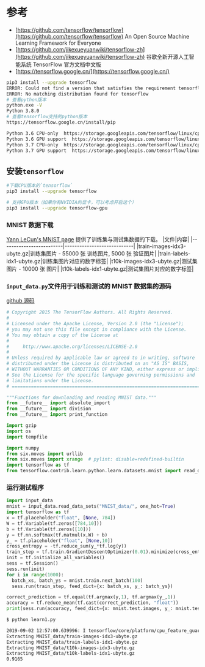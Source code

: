 # 参考

- [https://github.com/tensorflow/tensorflow](https://github.com/tensorflow/tensorflow) An Open Source Machine Learning Framework for Everyone
- [https://github.com/jikexueyuanwiki/tensorflow-zh](https://github.com/jikexueyuanwiki/tensorflow-zh) 谷歌全新开源人工智能系统 TensorFlow 官方文档中文版
- [https://tensorflow.google.cn/](https://tensorflow.google.cn/)

```bash
pip3 install --upgrade tensorflow
ERROR: Could not find a version that satisfies the requirement tensorflow (from versions: none)
ERROR: No matching distribution found for tensorflow
# 查看python版本
python.exe -V
Python 3.8.0
# 查看tensorflow支持的python版本
https://tensorflow.google.cn/install/pip

Python 3.6 CPU-only  https://storage.googleapis.com/tensorflow/linux/cpu/tensorflow-2.0.0-cp36-cp36m-manylinux2010_x86_64.whl
Python 3.6 GPU support  https://storage.googleapis.com/tensorflow/linux/gpu/tensorflow_gpu-2.0.0-cp36-cp36m-manylinux2010_x86_64.whl
Python 3.7 CPU-only  https://storage.googleapis.com/tensorflow/linux/cpu/tensorflow-2.0.0-cp37-cp37m-manylinux2010_x86_64.whl
Python 3.7 GPU support  https://storage.googleapis.com/tensorflow/linux/gpu/tensorflow_gpu-2.0.0-cp37-cp37m-manylinux2010_x86_64.whl
```

## 安装`tensorflow`

```bash
#下载CPU版本的`tensorflow`
pip3 install --upgrade tensorflow

# 支持GPU版本（如果你有NVIDIA的显卡，可以考虑开启这个）
pip3 install --upgrade tensorflow-gpu
```

### MNIST 数据下载

[Yann LeCun's MNIST page](http://yann.lecun.com/exdb/mnist/) 提供了训练集与测试集数据的下载。
|文件|内容|
|-------------------------|----------------------------|
|train-images-idx3-ubyte.gz|训练集图片 - 55000 张 训练图片, 5000 张 验证图片|
|train-labels-idx1-ubyte.gz|训练集图片对应的数字标签|
|t10k-images-idx3-ubyte.gz|测试集图片 - 10000 张 图片|
|t10k-labels-idx1-ubyte.gz|测试集图片对应的数字标签|

### `input_data.py`文件用于训练和测试的 MNIST 数据集的源码

[github 源码](https://github.com/tensorflow/tensorflow/tree/master/tensorflow/examples/tutorials/mnist)

```python
# Copyright 2015 The TensorFlow Authors. All Rights Reserved.
#
# Licensed under the Apache License, Version 2.0 (the "License");
# you may not use this file except in compliance with the License.
# You may obtain a copy of the License at
#
#     http://www.apache.org/licenses/LICENSE-2.0
#
# Unless required by applicable law or agreed to in writing, software
# distributed under the License is distributed on an "AS IS" BASIS,
# WITHOUT WARRANTIES OR CONDITIONS OF ANY KIND, either express or implied.
# See the License for the specific language governing permissions and
# limitations under the License.
# ==============================================================================

"""Functions for downloading and reading MNIST data."""
from __future__ import absolute_import
from __future__ import division
from __future__ import print_function

import gzip
import os
import tempfile

import numpy
from six.moves import urllib
from six.moves import xrange  # pylint: disable=redefined-builtin
import tensorflow as tf
from tensorflow.contrib.learn.python.learn.datasets.mnist import read_data_sets
```

### 运行测试程序

```python
import input_data
mnist = input_data.read_data_sets("MNIST_data/", one_hot=True)
import tensorflow as tf
x = tf.placeholder("float", [None, 784])
W = tf.Variable(tf.zeros([784,10]))
b = tf.Variable(tf.zeros([10]))
y = tf.nn.softmax(tf.matmul(x,W) + b)
y_ = tf.placeholder("float", [None,10])
cross_entropy = -tf.reduce_sum(y_*tf.log(y))
train_step = tf.train.GradientDescentOptimizer(0.01).minimize(cross_entropy)
init = tf.initialize_all_variables()
sess = tf.Session()
sess.run(init)
for i in range(1000):
  batch_xs, batch_ys = mnist.train.next_batch(100)
  sess.run(train_step, feed_dict={x: batch_xs, y_: batch_ys})

correct_prediction = tf.equal(tf.argmax(y,1), tf.argmax(y_,1))
accuracy = tf.reduce_mean(tf.cast(correct_prediction, "float"))
print(sess.run(accuracy, feed_dict={x: mnist.test.images, y_: mnist.test.labels}))
```

```bash
$ python learn1.py

2019-09-02 12:57:00.639996: I tensorflow/core/platform/cpu_feature_guard.cc:142] Your CPU supports instructions that this TensorFlow binary was not compiled to use: AVX2
Extracting MNIST_data/train-images-idx3-ubyte.gz
Extracting MNIST_data/train-labels-idx1-ubyte.gz
Extracting MNIST_data/t10k-images-idx3-ubyte.gz
Extracting MNIST_data/t10k-labels-idx1-ubyte.gz
0.9165
```
